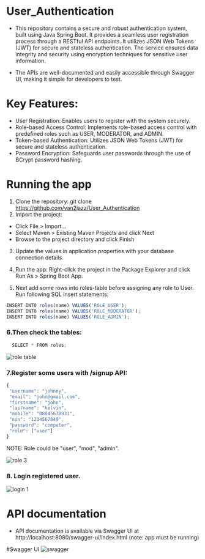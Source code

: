# User_Authentication
+ This repository contains a secure and robust authentication system, built using Java Spring Boot. It provides a seamless user registration process through a RESTful API endpoints. It utilizes JSON Web Tokens (JWT) for secure and stateless authentication. The service ensures data integrity and security using encryption techniques for sensitive user information.

+ The APIs are well-documented and easily accessible through Swagger UI, making it simple for developers to test.

# Key Features:
+   User Registration: Enables users to register with the system securely.
+   Role-based Access Control: Implements role-based access control with predefined roles such as USER, MODERATOR, and ADMIN.
+   Token-based Authentication: Utilizes JSON Web Tokens (JWT) for secure and stateless authentication.
+  Password Encryption: Safeguards user passwords through the use of BCrypt password hashing.



#  Running the app
1. Clone the repository: git clone https://github.com/van2jazz/User_Authentication 
2. Import the project:


+ Click File > Import...
+ Select Maven > Existing Maven Projects and click Next
+ Browse to the project directory and click Finish

3. Update the values in application.properties with your database connection details.
4. Run the app: Right-click the project in the Package Explorer and click Run As > Spring Boot App.

5. Next add some rows into roles-table before assigning any role to User.
  Run following SQL insert statements:

  ``` js
  INSERT INTO roles(name) VALUES('ROLE_USER');
  INSERT INTO roles(name) VALUES('ROLE_MODERATOR');
  INSERT INTO roles(name) VALUES('ROLE_ADMIN');
```

### 6.Then check the tables:

``` js
  SELECT * FROM roles;
```

![role table](https://github.com/van2jazz/User_Authentication/assets/53022905/e25d7a8b-807c-432c-8717-3919f4388533)



### 7.Register some users with /signup API:

``` js
{
 "username": "johnny",
 "email": "john@gmail.com",
 "firstname": "john",
 "lastname": "kelvin",
 "mobile": "08045678931",
 "nin": "1234567849",
 "password": "computer",
 "role": ["user"]
}
```

NOTE: Role could be "user", "mod", "admin".

![role 3](https://github.com/van2jazz/User_Authentication/assets/53022905/cb4c9214-9c88-4f06-a0f4-5ebfdaa54426)






### 8. Login registered user.


![login 1](https://github.com/van2jazz/User_Authentication/assets/53022905/98bdbbb1-3989-432b-8796-9c1dc050a97a)






# API documentation
+ API documentation is available via Swagger UI at http://localhost:8080/swagger-ui/index.html (note: app must be running)

#Swagger UI
![swagger](https://github.com/van2jazz/User_Authentication/assets/53022905/ba6d8e5a-9606-4c4e-a852-ab3cff82f290)

